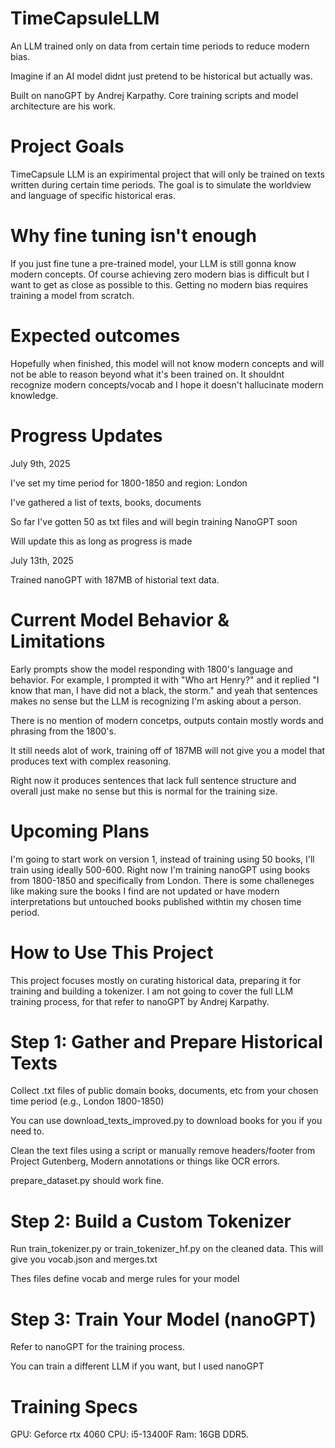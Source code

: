 # TimeCapsuleLLM
An LLM trained only on data from certain time periods to reduce modern bias.

Imagine if an AI model didnt just pretend to be historical but actually was.

Built on nanoGPT by Andrej Karpathy. Core training scripts and model architecture are his work. 

# Project Goals 

TimeCapsule LLM is an expirimental project that will only be trained on texts written during certain time periods. The goal is to simulate the worldview and language of specific historical eras.

# Why fine tuning isn't enough 

If you just fine tune a pre-trained model, your LLM is still gonna know modern concepts. Of course achieving zero modern bias is difficult but I want to get as close as possible to this. Getting no modern bias requires training a model from scratch.

# Expected outcomes 

Hopefully when finished, this model will not know modern concepts and will not be able to reason beyond what it's been trained on. It shouldnt recognize modern concepts/vocab and I hope it doesn't hallucinate modern knowledge.

# Progress Updates

July 9th, 2025

I've set my time period for 1800-1850 and region: London 

I've gathered a list of texts, books, documents 

So far I've gotten 50 as txt files and will begin training NanoGPT soon 

Will update this as long as progress is made

July 13th, 2025

Trained nanoGPT with 187MB of historial text data. 

# Current Model Behavior & Limitations 

Early prompts show the model responding with 1800's language and behavior. For example, I prompted it with "Who art Henry?" and it replied "I know that man, I have did not a black, the storm." and yeah that sentences makes no sense but the LLM is recognizing I'm asking about a person.

There is no mention of modern concetps, outputs contain mostly words and phrasing from the 1800's.

It still needs alot of work, training off of 187MB will not give you a model that produces text with complex reasoning. 

Right now it produces sentences that lack full sentence structure and overall just make no sense but this is normal for the training size. 

# Upcoming Plans 

I'm going to start work on version 1, instead of training using 50 books, I'll train using ideally 500-600. Right now I'm training nanoGPT using books from 1800-1850 and specifically from London. There is some challeneges like making sure the books I find are not updated or have modern interpretations but untouched books published withtin my chosen time period.

# How to Use This Project 

This project focuses mostly on curating historical data, preparing it for training and building a tokenizer. I am not going to cover the full LLM training process, for that refer to nanoGPT by Andrej Karpathy.

# Step 1: Gather and Prepare Historical Texts 

Collect .txt files of public domain books, documents, etc from your chosen time period (e.g., London 1800-1850)

You can use download_texts_improved.py to download books for you if you need to.

Clean the text files using a script or manually remove headers/footer from Project Gutenberg, Modern annotations or things like OCR errors.

prepare_dataset.py should work fine.

# Step 2: Build a Custom Tokenizer

Run train_tokenizer.py or train_tokenizer_hf.py on the cleaned data.
This will give you vocab.json and merges.txt

Thes files define vocab and merge rules for your model

# Step 3: Train Your Model (nanoGPT) 

Refer to nanoGPT for the training process.

You can train a different LLM if you want, but I used nanoGPT 

# Training Specs

GPU: Geforce rtx 4060
CPU: i5-13400F 
Ram: 16GB DDR5.

